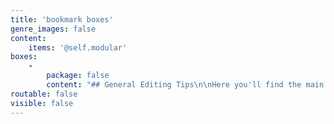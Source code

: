 ```yaml
---
title: 'bookmark boxes'
genre_images: false
content:
    items: '@self.modular'
boxes:
    -
        package: false
        content: "## General Editing Tips\n\nHere you'll find the main bookmark to help you think about different storytelling elements while you're reading. \n\n\n<a class=\"button\" href=\"/editing-bookmarks/general-bookmark/EditingBookmark_General.pdf\">Download</a>\n\n"
routable: false
visible: false
---
```


